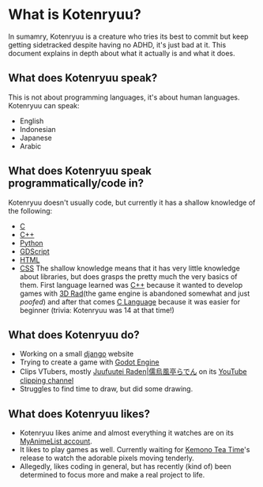 # What is Kotenryuu?
<!-- ![Image of Mahiro from Onimai by sakura_planet on Twitter/X](./mahiro.jpg) -->
In sumamry, Kotenryuu is a creature who tries its best to commit but keep getting sidetracked despite having no ADHD, it's just bad at it. This document explains in depth about what it actually is and what it does.
## What does Kotenryuu speak?
This is not about programming languages, it's about human languages. Kotenryuu can speak:
- 󠁧English
- Indonesian
- Japanese
- Arabic
## What does Kotenryuu speak programmatically/code in?
Kotenryuu doesn't usually code, but currently it has a shallow knowledge of the following:
- [C](https://en.wikipedia.org/wiki/C_(programming_language))
- [C++](https://en.wikipedia.org/wiki/C%2B%2B)
- [Python](https://www.python.org)
- [GDScript](https://docs.godotengine.org/en/stable/tutorials/scripting/gdscript/gdscript_basics.html)
- [HTML](https://developer.mozilla.org/en-US/docs/Web/HTML)
- [CSS](https://developer.mozilla.org/en-US/docs/Web/CSS)
The shallow knowledge means that it has very little knowledge about libraries, but does grasps the pretty much the very basics of them. First language learned was [C++](https://en.wikipedia.org/wiki/C%2B%2B) because it wanted to develop games with [3D Rad](http://3drad.org)(the game engine is abandoned somewhat and just *poofed*) and after that comes [C Language](https://en.wikipedia.org/wiki/C_(programming_language)) because it was easier for beginner (trivia: Kotenryuu was 14 at that time!)
## What does Kotenryuu do?
- Working on a small [django](https://github.com/django/django) website
- Trying to create a game with [Godot Engine](https://godotengine.org)
- Clips VTubers, mostly [Juufuutei Raden|儒烏風亭らでん](https://www.youtube.com/@JuufuuteiRaden) on its [YouTube clipping channel](https://www.youtube.com/@KotenryuuClips)
- Struggles to find time to draw, but did some drawing.
## What does Kotenryuu likes?
- Kotenryuu likes anime and almost everything it watches are on its [MyAnimeList account](https://myanimelist.net/profile/Kotenryuu).
- It likes to play games as well. Currently waiting for [Kemono Tea Time](https://store.steampowered.com/app/2698470/Kemono_Teatime/)'s release to watch the adorable pixels moving tenderly.
- Allegedly, likes coding in general, but has recently (kind of) been determined to focus more and make a real project to life.

